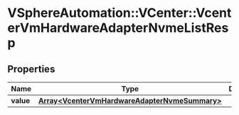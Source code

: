 # VSphereAutomation::VCenter::VcenterVmHardwareAdapterNvmeListResp

## Properties
Name | Type | Description | Notes
------------ | ------------- | ------------- | -------------
**value** | [**Array&lt;VcenterVmHardwareAdapterNvmeSummary&gt;**](VcenterVmHardwareAdapterNvmeSummary.md) |  | 


